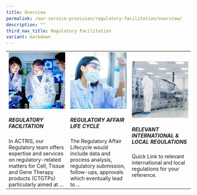 ```yaml
---
title: Overview
permalink: /our-service-provision/regulatory-facilitation/overview/
description: ""
third_nav_title: Regulatory Facilitation
variant: markdown
---
```

<table>
    <tbody>
        <tr height="350px">
            <td style="width:33%">
							<a href="/our-service-provision/regulatory-facilitation/regulatory-facilitation/">
                <img src="/images/Our%20Service%20Provision/service-1-1.jpg">
							</a>
							<div><h5>REGULATORY FACILITATION</h5></div>
                In ACTRIS, our Regulatory team offers expertise and services on regulatory-related matters for Cell, Tissue and Gene Therapy products (CTGTPs) particularly aimed at …
            </td>
            <td style="width:33%">
							<a href="/our-service-provision/regulatory-facilitation/regulatory-affair-life-cycle/">
                <img src="/images/Our%20Service%20Provision/shutterstock_1190376445.jpg">
							</a>
							<div><h5>REGULATORY AFFAIR LIFE CYCLE</h5></div>
                The Regulatory Affair Lifecycle would include data and process analysis, regulatory submission, follow-ups, approvals which eventually lead to ...
            </td>
            <td style="width:33%">
							<a href="/our-service-provision/regulatory-facilitation/relevant-international-local-regulations/">
                <img src="/images/Our%20Service%20Provision/shutterstock_1268263936.jpg">
							</a>
							<div><h5>RELEVANT INTERNATIONAL &amp; LOCAL REGULATIONS</h5></div>
                Quick Link to relevant international and local regulations for your reference.
            </td>
        </tr>
    </tbody>
</table>